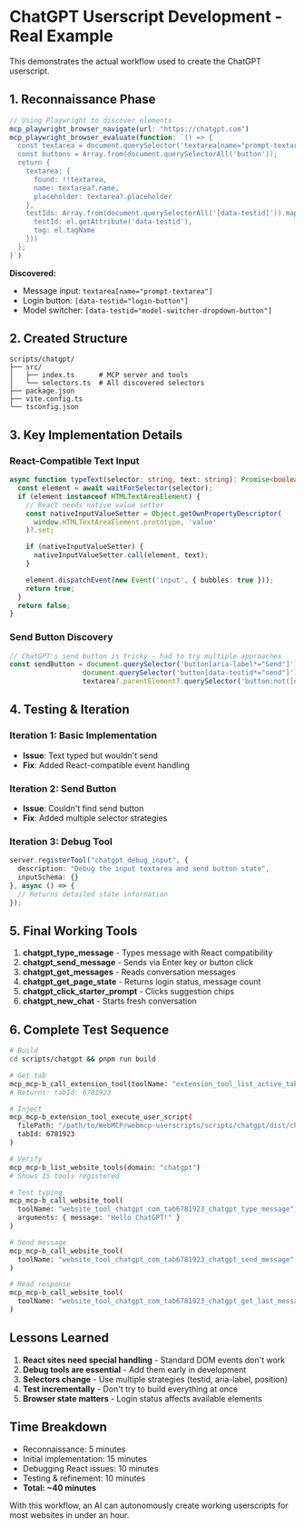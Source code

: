 # ChatGPT Userscript Development - Real Example

This demonstrates the actual workflow used to create the ChatGPT userscript.

## 1. Reconnaissance Phase

```javascript
// Using Playwright to discover elements
mcp_playwright_browser_navigate(url: "https://chatgpt.com")
mcp_playwright_browser_evaluate(function: `() => {
  const textarea = document.querySelector('textarea[name="prompt-textarea"]');
  const buttons = Array.from(document.querySelectorAll('button'));
  return {
    textarea: {
      found: !!textarea,
      name: textarea?.name,
      placeholder: textarea?.placeholder
    },
    testIds: Array.from(document.querySelectorAll('[data-testid]')).map(el => ({
      testId: el.getAttribute('data-testid'),
      tag: el.tagName
    }))
  };
}`)
```

**Discovered:**
- Message input: `textarea[name="prompt-textarea"]`
- Login button: `[data-testid="login-button"]`
- Model switcher: `[data-testid="model-switcher-dropdown-button"]`

## 2. Created Structure

```
scripts/chatgpt/
├── src/
│   ├── index.ts      # MCP server and tools
│   └── selectors.ts  # All discovered selectors
├── package.json
├── vite.config.ts
└── tsconfig.json
```

## 3. Key Implementation Details

### React-Compatible Text Input
```typescript
async function typeText(selector: string, text: string): Promise<boolean> {
  const element = await waitForSelector(selector);
  if (element instanceof HTMLTextAreaElement) {
    // React needs native value setter
    const nativeInputValueSetter = Object.getOwnPropertyDescriptor(
      window.HTMLTextAreaElement.prototype, 'value'
    )?.set;

    if (nativeInputValueSetter) {
      nativeInputValueSetter.call(element, text);
    }

    element.dispatchEvent(new Event('input', { bubbles: true }));
    return true;
  }
  return false;
}
```

### Send Button Discovery
```typescript
// ChatGPT's send button is tricky - had to try multiple approaches
const sendButton = document.querySelector('button[aria-label*="Send"]') ||
                  document.querySelector('button[data-testid*="send"]') ||
                  textarea?.parentElement?.querySelector('button:not([disabled])');
```

## 4. Testing & Iteration

### Iteration 1: Basic Implementation
- **Issue**: Text typed but wouldn't send
- **Fix**: Added React-compatible event handling

### Iteration 2: Send Button
- **Issue**: Couldn't find send button
- **Fix**: Added multiple selector strategies

### Iteration 3: Debug Tool
```typescript
server.registerTool("chatgpt_debug_input", {
  description: "Debug the input textarea and send button state",
  inputSchema: {}
}, async () => {
  // Returns detailed state information
});
```

## 5. Final Working Tools

1. **chatgpt_type_message** - Types message with React compatibility
2. **chatgpt_send_message** - Sends via Enter key or button click
3. **chatgpt_get_messages** - Reads conversation messages
4. **chatgpt_get_page_state** - Returns login status, message count
5. **chatgpt_click_starter_prompt** - Clicks suggestion chips
6. **chatgpt_new_chat** - Starts fresh conversation

## 6. Complete Test Sequence

```bash
# Build
cd scripts/chatgpt && pnpm run build

# Get tab
mcp_mcp-b_call_extension_tool(toolName: "extension_tool_list_active_tabs")
# Returns: tabId: 6781923

# Inject
mcp_mcp-b_extension_tool_execute_user_script(
  filePath: "/path/to/WebMCP/webmcp-userscripts/scripts/chatgpt/dist/chatgpt.user.js",
  tabId: 6781923
)

# Verify
mcp_mcp-b_list_website_tools(domain: "chatgpt")
# Shows 15 tools registered

# Test typing
mcp_mcp-b_call_website_tool(
  toolName: "website_tool_chatgpt_com_tab6781923_chatgpt_type_message",
  arguments: { message: "Hello ChatGPT!" }
)

# Send message
mcp_mcp-b_call_website_tool(
  toolName: "website_tool_chatgpt_com_tab6781923_chatgpt_send_message"
)

# Read response
mcp_mcp-b_call_website_tool(
  toolName: "website_tool_chatgpt_com_tab6781923_chatgpt_get_last_message"
)
```

## Lessons Learned

1. **React sites need special handling** - Standard DOM events don't work
2. **Debug tools are essential** - Add them early in development
3. **Selectors change** - Use multiple strategies (testid, aria-label, position)
4. **Test incrementally** - Don't try to build everything at once
5. **Browser state matters** - Login status affects available elements

## Time Breakdown

- Reconnaissance: 5 minutes
- Initial implementation: 15 minutes
- Debugging React issues: 10 minutes
- Testing & refinement: 10 minutes
- **Total: ~40 minutes**

With this workflow, an AI can autonomously create working userscripts for most websites in under an hour.

